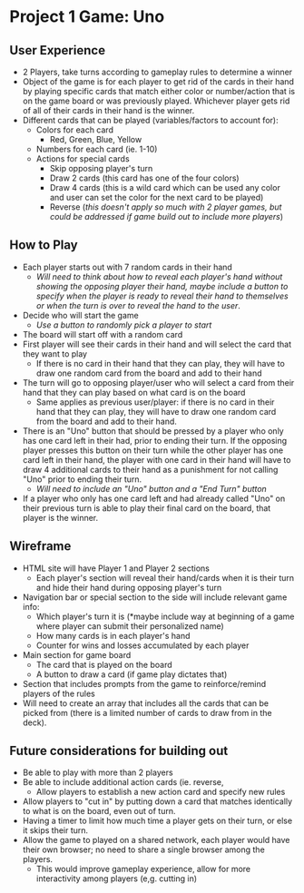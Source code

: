 # Project 1 Game: Uno

## User Experience

- 2 Players, take turns according to gameplay rules to determine a winner
- Object of the game is for each player to get rid of the cards in their hand by playing specific cards that match either color or number/action that is on the game board or was previously played. Whichever player gets rid of all of their cards in their hand is the winner.
- Different cards that can be played (variables/factors to account for):
    - Colors for each card
        - Red, Green, Blue, Yellow
    - Numbers for each card (ie. 1-10)
    - Actions for special cards
        - Skip opposing player's turn
        - Draw 2 cards (this card has one of the four colors)
        - Draw 4 cards (this is a wild card which can be used any color and user can set the color for the next card to be played)
        - Reverse (*this doesn't apply so much with 2 player games, but could be addressed if game build out to include more players*)

## How to Play

- Each player starts out with 7 random cards in their hand
    - *Will need to think about how to reveal each player's hand without showing the opposing player their hand, maybe include a button to specify when the player is ready to reveal their hand to themselves or when the turn is over to reveal the hand to the user*.
- Decide who will start the game
    - *Use a button to randomly pick a player to start*
- The board will start off with a random card
- First player will see their cards in their hand and will select the card that they want to play
    - If there is no card in their hand that they can play, they will have to draw one random card from the board and add to their hand
- The turn will go to opposing player/user who will select a card from their hand that they can play based on what card is on the board
    - Same applies as previous user/player: if there is no card in their hand that they can play, they will have to draw one random card from the board and add to their hand.
- There is an "Uno" button that should be pressed by a player who only has one card left in their had, prior to ending their turn. If the opposing player presses this button on their turn while the other player has one card left in their hand, the player with one card in their hand will have to draw 4 additional cards to their hand as a punishment for not calling "Uno" prior to ending their turn.
    - *Will need to include an "Uno" button and a "End Turn" button*
- If a player who only has one card left and had already called "Uno" on their previous turn is able to play their final card on the board, that player is the winner.

## Wireframe

- HTML site will have Player 1 and Player 2 sections
    - Each player's section will reveal their hand/cards when it is their turn and hide their hand during opposing player's turn
- Navigation bar or special section to the side will include relevant game info:
    - Which player's turn it is (*maybe include way at beginning of a game where player can submit their personalized name)
    - How many cards is in each player's hand
    - Counter for wins and losses accumulated by each player
- Main section for game board
    - The card that is played on the board
    - A button to draw a card (if game play dictates that)
- Section that includes prompts from the game to reinforce/remind players of the rules
- Will need to create an array that includes all the cards that can be picked from (there is a limited number of cards to draw from in the deck).

## Future considerations for building out

- Be able to play with more than 2 players
- Be able to include additional action cards (ie. reverse,
    - Allow players to establish a new action card and specify new rules
- Allow players to "cut in" by putting down a card that matches identically to what is on the board, even out of turn.
- Having a timer to limit how much time a player gets on their turn, or else it skips their turn.
- Allow the game to played on a shared network, each player would have their own browser; no need to share a single browser among the players.
    - This would improve gameplay experience, allow for more interactivity among players (e,g. cutting in)